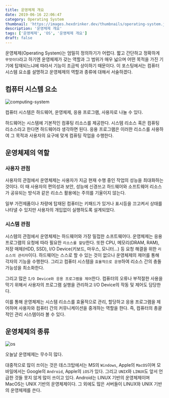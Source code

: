 ```yaml
---
title: 운영체제 개요
date: 2019-06-16 22:06:47
category: Operating System
thumbnail: 'https://images.hexdrinker.dev/thumbnails/operating-system.jpeg'
description: '운영체제 개요'
tags: ['운영체제', 'OS', '운영체제 개요']
draft: false
---
```


운영체제(Operating System)는 엄밀히 정의하기가 어렵다. 짧고 간단하고 정확하게 `무엇이다`라고 하기엔 운영체제가 갖는 역할과 그 범위가 매우 넓으며 어떤 목적을 가진 기기에 탑재되느냐에 따라서 기능이 조금씩 상이하기 때문이다. 이 포스팅에서는 컴퓨터 시스템 요소를 설명하고 운영체제의 역할과 종류에 대해서 서술하겠다.

## 컴퓨터 시스템 요소

<p><img class="responsible width-50" src="https://images.hexdrinker.dev/operating-system/os-overview/computing-system.png" alt="computing-system" /></p>

컴퓨터 시스템은 하드웨어, 운영체제, 응용 프로그램, 사용자로 나눌 수 있다.

하드웨어는 시스템에 기본적인 컴퓨팅 리소스를 제공한다. 시스템 리소스 혹은 컴퓨팅 리소스라고 한다면 하드웨어라 생각하면 된다. 응용 프로그램은 이러한 리소스를 사용하여 그 목적과 사용자의 요구에 맞게 컴퓨팅 작업을 수행한다.

## 운영체제의 역할

### 사용자 관점

사용자의 관점에서 운영체제는 사용자가 지금 현재 수행 중인 작업의 성능을 최대화하는 것이다. 이 때 사용자의 편의성과 보안, 성능에 신경쓰고 하드웨어와 소프트웨어 리소스가 공유되는 방식과 같은 리소스 활용에는 주의를 기울이지 않는다.

일부 가전제품이나 차량에 탑재된 컴퓨터는 키패드가 있거나 표시등을 끄고켜서 상태를 나타낼 수 있지만 사용자의 개입없이 실행하도록 설계되었다.

### 시스템 관점

시스템의 관점에서 운영체제는 하드웨어와 가장 밀접한 소프트웨어다. 운영체제는 응용 프로그램의 요청에 따라 필요한 `리소스를 할당`한다.
또한 CPU, 메모리(DRAM, RAM), 저장 매체(HDD, SSD), I/O Device(키보드, 마우스, 모니터...) 등 요청 해결을 위한 `리소스의 관리자`이다.
하드웨어는 스스로 할 수 있는 것이 없으나 운영체제의 제어를 통해 각자의 기능을 수행한다. 그리고 컴퓨터 시스템을 `효율적으로 운영`하여 리소스 간의 충돌 가능성을 최소화한다.

그리고 많은 `I/O Device와 응용 프로그램을 제어`한다. 컴퓨터의 오류나 부적절한 사용을 막기 위해서 사용자의 프로그램 실행을 관리하고 I/O Device의 작동 및 제어도 담당한다.

이를 통해 운영체제는 시스템 리소스를 효율적으로 관리, 할당하고 응용 프로그램을 제어하며 사용자와 컴퓨터 간의 커뮤니케이션을 중개하는 역할을 한다. 즉, 컴퓨터의 총괄적인 관리 시스템이라 볼 수 있다.

## 운영체제의 종류

![os](https://images.hexdrinker.dev/operating-system/os-overview/os.png)

오늘날 운영체제는 무수히 많다.

대중적으로 많이 쓰이는 것은 데스크탑에서는 MS의 `Windows`, Apple의 `MacOS`이며 모바일에서는 Google의 `Android`, Apple의 `iOS`가 있다.
그리고 `UNIX`와 `LINUX`도 앞서 언급한 것들 못지 않게 많이 쓰이고 있다. Android는 LINUX 기반의 운영체제이며 MacOS는 UNIX 기반의 운영체제이다. 그 외에도 많은 서버들이 LINUX와 UNIX 기반의 운영체제를 쓴다.
